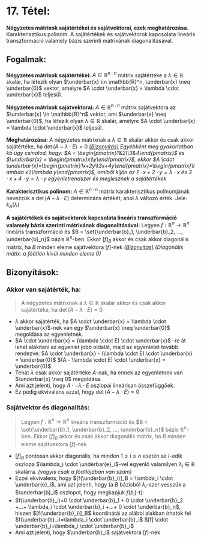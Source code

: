 # 17. Tétel:
**Négyzetes mátrixok sajátértékei és sajátvektorai, ezek meghatározása.** Karakterisztikus polinom. A sajátértékek és sajátvektorok kapcsolata lineáris transzformáció valamely bázis szerinti mátrixának diagonalitásával.

## Fogalmak:
**Négyzetes mátrixok sajátértékei:** $A \in \mathbb{R}^{n \cdot n}$ mátrix sajátértéke a $\lambda \in \mathbb{R}$ skalár, ha létezik olyan  $\underbar{x} \in \mathbb{R}^n, \underbar{x} \neq \underbar{0}$ vektor, amelyre $A \cdot \underbar{x} = \lambda \cdot \underbar{x}$ teljesül.

**Négyzetes mátrixok sajátvektorai:**  $A \in \mathbb{R}^{n \cdot n}$ mátrix sajátvektora az $\underbar{x} \in \mathbb{R}^n$ vektor, ami $\underbar{x} \neq \underbar{0}$, ha létezik olyan  $\lambda \in \mathbb{R}$ skalár, amelyre $A \cdot \underbar{x} = \lambda \cdot \underbar{x}$ teljesül.

**Meghatározása:** $A$ négyzetes mátrixnak a $\lambda \in \mathbb{R}$ skalár akkor és csak akkor sajátértéke, ha $\det(A-\lambda \cdot E) = 0$
[*(Bizonyítás)*](#akkor-van-sajátérték-ha)
*Egyébként meg gyakorlatban kb úgy csinálod, hogy: $A = \begin{pmatrix}1&2\\3&4\end{pmatrix}$ és $\underbar{x} = \begin{pmatrix}x\\y\end{pmatrix}$, ekkor $A \cdot \underbar{x}=\begin{pmatrix}1x+2y\\3x+4y\end{pmatrix}=\begin{pmatrix}\lambda x\\\lambda y\end{pmatrix}$, amiből kijön az $1 \cdot x + 2 \cdot y = \lambda \cdot x$ és $3 \cdot x + 4 \cdot y=\lambda \cdot y$ egyenletrendszer és meglesznek a sajátértékek*
 
**Karakterisztikus polinom:** $A \in \mathbb{R}^{n \cdot n}$ mátrix karakterisztikus polinomjának nevezzük a $\det(A-\lambda \cdot E)$ determináns értékét, ahol $\lambda$ változó érték. Jele: $k_A(\lambda)$

**A sajátértékek és sajátvektorok kapcsolata lineáris transzformáció valamely bázis szerinti mátrixának diagonalitásával:** Legyen $f: \mathbb{R}^n \rightarrow \mathbb{R}^n$ lineáris transzformáció és $B = \set{\underbar{b}_1, \underbar{b}_2, ..., \underbar{b}_n}$ bázis $\mathbb{R}^n$-ben. Ekkor $[f]_B$ akkor és csak akkor diagonális mátrix, ha $B$ minden eleme sajátvektora $[f]$-nek
[*(Bizonyítás)*](#sajátvektor-és-diagonalitás)
*(Diagonális mátix: a főátlón kívül minden eleme 0)*

## Bizonyítások:

### Akkor van sajátérték, ha:
> $A$ négyzetes mátrixnak a $\lambda \in \mathbb{R}$ skalár akkor és csak akkor sajátértéke, ha $\det(A-\lambda \cdot E) = 0$

- $\lambda$ akkor sajátérték, ha $A \cdot \underbar{x} = \lambda \cdot \underbar{x}$-nek van egy $\underbar{x} \neq \underbar{0}$ megoldása az egyenletnek.
- $A \cdot \underbar{x} = (\lambda \cdot E) \cdot \underbar{x}$ -re át lehet alakítani az egyenlet jobb oldalát, majd az egyenletet tovább rendezve:
  $A \cdot \underbar{x} - (\lambda \cdot E) \cdot \underbar{x} = \underbar{0}$
  $(A - \lambda \cdot E) \cdot \underbar{x} = \underbar{0}$
- Tehát $\lambda$ csak akkor sajátértéke $A$-nak, ha ennek az egyenletnek van $\underbar{x} \neq 0$ megoldása.
- Ami azt jelenti, hogy $A \cdot -\lambda \cdot E$ oszlopai lineárisan összefüggőek.
- Ez pedig ekvivalens azzal, hogy $\det(A -\lambda \cdot E) = 0$

### Sajátvektor és diagonalitás:
> Legyen $f: \mathbb{R}^n \rightarrow \mathbb{R}^n$ lineáris transzformáció és $B = \set{\underbar{b}_1, \underbar{b}_2, ..., \underbar{b}_n}$ bázis $\mathbb{R}^n$-ben. Ekkor $[f]_B$ akkor és csak akkor diagonális mátrix, ha $B$ minden eleme sajátvektora $[f]$-nek
- $[f]_B$ pontosan akkor diagonális, ha minden $1 \leq i \leq n$ esetén az $i$-edik oszlopa $\lambda_i \cdot \underbar{e}_i$-vel egyenlő valamilyen $\lambda_i \in \mathbb{R}$ skalárra. *(vagyis csak a főátlójában van szám)*
- Ezzel ekvivalens, hogy $[f(\underbar{b}_i)]_B = \lambda_i \cdot \underbar{e}_i$, ami azt jelenti, hogy (a $B$ bázisból $\lambda_i$-szer vesszük a $\underbar{b}_i$ oszlopot, hogy megkapjuk $f(b_i)$-t):
- $f(\underbar{b}_i)=0 \cdot \underbar{b}_1 + 0 \cdot \underbar{b}_2 +...+ \lambda_i \cdot \underbar{b}_i +...+ 0 \cdot \underbar{b}_n$, hiszen $[f(\underbar{b}_i)]_B$ koordinátái az alábbi alakban írhatók fel
  $f(\underbar{b}_i)=\lambda_i \cdot \underbar{b}_i$
  $[f] \cdot \underbar{b}_i=\lambda_i \cdot \underbar{b}_i$
- Ami azt jelenti, hogy $\underbar{b}_i$ sajátvektora $[f]$-nek
